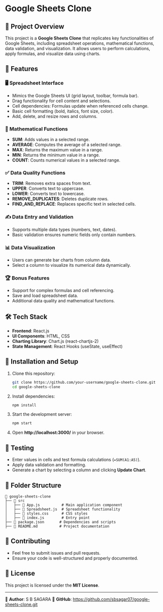 # Google Sheets Clone

## 📌 Project Overview
This project is a **Google Sheets Clone** that replicates key functionalities of Google Sheets, including spreadsheet operations, mathematical functions, data validation, and visualization. It allows users to perform calculations, apply formulas, and visualize data using charts.

## 🚀 Features

### 🖥 Spreadsheet Interface
- Mimics the Google Sheets UI (grid layout, toolbar, formula bar).
- Drag functionality for cell content and selections.
- Cell dependencies: Formulas update when referenced cells change.
- Basic cell formatting (bold, italics, font size, color).
- Add, delete, and resize rows and columns.

### 🔢 Mathematical Functions
- **SUM**: Adds values in a selected range.
- **AVERAGE**: Computes the average of a selected range.
- **MAX**: Returns the maximum value in a range.
- **MIN**: Returns the minimum value in a range.
- **COUNT**: Counts numerical values in a selected range.

### ✅ Data Quality Functions
- **TRIM**: Removes extra spaces from text.
- **UPPER**: Converts text to uppercase.
- **LOWER**: Converts text to lowercase.
- **REMOVE_DUPLICATES**: Deletes duplicate rows.
- **FIND_AND_REPLACE**: Replaces specific text in selected cells.

### ✍️ Data Entry and Validation
- Supports multiple data types (numbers, text, dates).
- Basic validation ensures numeric fields only contain numbers.

### 📊 Data Visualization
- Users can generate bar charts from column data.
- Select a column to visualize its numerical data dynamically.

### 🏆 Bonus Features
- Support for complex formulas and cell referencing.
- Save and load spreadsheet data.
- Additional data quality and mathematical functions.

## 🛠 Tech Stack
- **Frontend**: React.js
- **UI Components**: HTML, CSS
- **Charting Library**: Chart.js (react-chartjs-2)
- **State Management**: React Hooks (useState, useEffect)

## 🔧 Installation and Setup
1. Clone this repository:
   ```sh
   git clone https://github.com/your-username/google-sheets-clone.git
   cd google-sheets-clone
   ```
2. Install dependencies:
   ```sh
   npm install
   ```
3. Start the development server:
   ```sh
   npm start
   ```
4. Open **http://localhost:3000/** in your browser.

## 🧪 Testing
- Enter values in cells and test formula calculations (`=SUM(A1:A5)`).
- Apply data validation and formatting.
- Generate a chart by selecting a column and clicking **Update Chart**.

## 📜 Folder Structure
```
📂 google-sheets-clone
├── 📂 src
│   ├── 📄 App.js          # Main application component
│   ├── 📄 Spreadsheet.js  # Spreadsheet functionality
│   ├── 📄 styles.css      # CSS styles
│   ├── 📄 index.js        # Entry point
├── 📄 package.json       # Dependencies and scripts
├── 📄 README.md          # Project documentation
```

## 🤝 Contributing
- Feel free to submit issues and pull requests.
- Ensure your code is well-structured and properly documented.

## 📜 License
This project is licensed under the **MIT License**.

---

📌 **Author**: S B SAGARA
📌 **GitHub**: https://github.com/sbsagar07/google-sheets-clone.git

